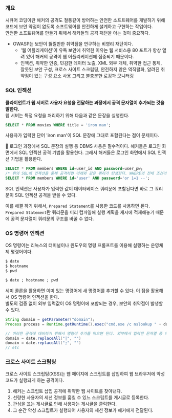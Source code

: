### 개요
시큐어 코딩이란 해커의 공격도 철통같이 방어하는 안전한 소프트웨어를 개발하기 위해 코드에 보안 약점이 없도록 소프트웨어를 안전하게 설계하고 구현하는 작업이다.  
안전한 소프트웨어를 만들기 위해서 해커들의 공격 패턴을 아는 것이 중요하다.  
- OWASP는 보안이 뚫릴만한 취약점을 연구하는 비영리 재단이다.
  - '웹 어플리케이션'이 유독 보안에 취약한 이유는 웹 서비스용 80 포트가 항상 열려 있어 해커의 공격이 웹 어플리케이션에 집중되기 때문이다.
  - 인젝션, 취약한 인증, 민감한 데이터 노출, XML 외부 개체, 취약한 접근 통제, 잘못된 보안 구성, 크로스 사이트 스크립팅, 안전하지 않은 역직렬화, 알려진 취약점이 있는 구성 요소 사용 그리고 불충분한 로깅과 모니터링

### SQL 인젝션
**클라이언트가 웹 서버로 사용자 요청을 전달하는 과정에서 공격 문자열이 추가되는 것을 말한다.**  
웹 서버는 특정 요청을 처리하기 위해 다음과 같은 문장을 실행한다.  
```sql
SELECT * FROM movies WHERE title = 'iron man';
```
사용자가 입력한 단어 'iron man'이 SQL 문장에 그대로 포함된다는 점이 문제이다.  

🚨 로그인 과정에서 SQL 문장의 실행 등 DBMS 사용은 필수적이다. 해커들은 로그인 화면에서 SQL 인젝션 공격 기법을 활용한다. 그래서 해커들은 로그인 화면에서 SQL 인젝션 기법을 활용한다.
```sql
SELECT * FROM members WHERE id=user_id AND password=user_pw;
/* 위의 SQL에 인젝션을 통해 공격하면 아래와 같은 쿼리가 탄생한다. WHERE의 전체 조건이 모두 참이 되기 때문에 해커는 로그인에 성공하게 된다.*/
SELECT * FROM members WHERE id='user' AND password='or 1=1 --';
```
SQL 인젝션은 사용자가 입력한 값이 데이터베이스 쿼리문에 포함된다면 바로 그 쿼리문이 SQL 인젝션 공격을 받을 수 있다.

이를 해결 하기 위해서, `Prepared Statement`를 사용한 코드를 사용하면 된다.  
`Prepared Statement`란 쿼리문을 미리 컴파일해 실행 계획을 캐시에 적재해놓기 때문에 공격 문자열이 쿼리문의 구조를 바꿀 수 없다.

### OS 명령어 인젝션
OS 명령어는 리눅스의 터미널이나 윈도우의 명령 프롬프트를 이용해 실행하는 운영체제 명령어이다.
```cmd
$ date
$ hostname
$ pwd

$ date ; hostname ; pwd
```
세미 콜론을 활용하면 이미 있는 명령어에 새 명령어를 추가할 수 있다. 이 점을 활용해서 OS 명령어 인젝션을 한다.  
별도의 검증 없이 외부 입력값이 OS 명령어에 포함되는 경우, 보안의 취약점이 발생할 수 있다.
```java
String domain = getParameter("domain");
Process process = Runtime.getRuntime().exec("cmd.exe /c nslookup " + domain);

// 이러한 공격에 대비하기 위해서 명령어 추가를 막으면 된다. 외부에서 입력한 문자열 중 여러 명령어를 이어주는 특수문자를 제거하면 된다.
domain = date.replaceAll("|", "")
domain = date.replaceAll(";", "")
// etc
```

### 크로스 사이트 스크립팅
크로스 사이트 스크립팅(XSS)는 웹 페이지에 스크립트를 삽입하여 웹 브라우저에 악성 코드가 실행되게 하는 공격이다.
1. 해커는 스크립트 삽입 공격에 취약한 웹 사이트를 찾아낸다.
2. 선량한 사용자의 세션 정보를 훔칠 수 있느 스크립트를 게시글로 등록한다.
3. 관심을 끄는 게시글로 인해 사용자는 게시글을 클릭한다.
4. 그 순간 악성 스크립트가 실행되어 사용자의 세션 정보가 해커에게 전달된다.